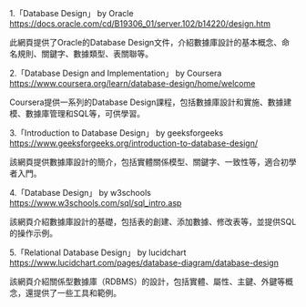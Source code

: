 

1.「Database Design」 by Oracle
https://docs.oracle.com/cd/B19306_01/server.102/b14220/design.htm

此網頁提供了Oracle的Database Design文件，介紹數據庫設計的基本概念、命名規則、關鍵字、數據類型、表關聯等。

2.「Database Design and Implementation」 by Coursera
https://www.coursera.org/learn/database-design/home/welcome

Coursera提供一系列的Database Design課程，包括數據庫設計和實施、數據建模、數據庫管理和SQL等，可供學習。 

3.「Introduction to Database Design」 by geeksforgeeks
https://www.geeksforgeeks.org/introduction-to-database-design/

該網頁提供數據庫設計的簡介，包括實體關係模型、關鍵字、一致性等，適合初學者入門。

4.「Database Design」 by w3schools
https://www.w3schools.com/sql/sql_intro.asp

該網頁介紹數據庫設計的基礎，包括表的創建、添加數據、修改表等，並提供SQL的操作示例。

5.「Relational Database Design」 by lucidchart
https://www.lucidchart.com/pages/database-diagram/database-design

該網頁介紹關係型數據庫（RDBMS）的設計，包括實體、屬性、主鍵、外鍵等概念，還提供了一些工具和範例。